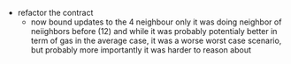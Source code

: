 - refactor the contract
    - now bound updates to the 4 neighbour only
        it was doing neighbor of neiighbors before (12) and while it was probably potentialy better in term of gas in the average case, it was a worse worst case scenario, but probably more importantly it was harder to reason about
    
